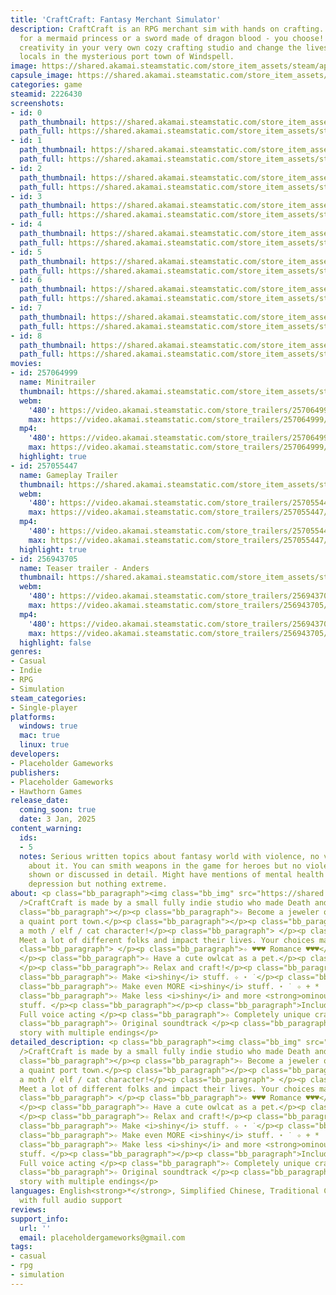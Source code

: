 ```yaml
---
title: 'CraftCraft: Fantasy Merchant Simulator'
description: CraftCraft is an RPG merchant sim with hands on crafting. Create a necklace
  for a mermaid princess or a sword made of dragon blood - you choose! Express your
  creativity in your very own cozy crafting studio and change the lives of quirky
  locals in the mysterious port town of Windspell.
image: https://shared.akamai.steamstatic.com/store_item_assets/steam/apps/2226430/header.jpg?t=1732116858
capsule_image: https://shared.akamai.steamstatic.com/store_item_assets/steam/apps/2226430/af526f0da49484f3082e0684255ebaf9f8cb33ac/capsule_231x87.jpg?t=1732116858
categories: game
steamid: 2226430
screenshots:
- id: 0
  path_thumbnail: https://shared.akamai.steamstatic.com/store_item_assets/steam/apps/2226430/ss_bce8d52531e02877dd8746164c8b9fef60ace300.600x338.jpg?t=1732116858
  path_full: https://shared.akamai.steamstatic.com/store_item_assets/steam/apps/2226430/ss_bce8d52531e02877dd8746164c8b9fef60ace300.1920x1080.jpg?t=1732116858
- id: 1
  path_thumbnail: https://shared.akamai.steamstatic.com/store_item_assets/steam/apps/2226430/ss_21ba2e5947f1d0c92139cae639aaebe477ead22e.600x338.jpg?t=1732116858
  path_full: https://shared.akamai.steamstatic.com/store_item_assets/steam/apps/2226430/ss_21ba2e5947f1d0c92139cae639aaebe477ead22e.1920x1080.jpg?t=1732116858
- id: 2
  path_thumbnail: https://shared.akamai.steamstatic.com/store_item_assets/steam/apps/2226430/ss_d5673a13cda19fb55cb8c631a579e709d5d29d33.600x338.jpg?t=1732116858
  path_full: https://shared.akamai.steamstatic.com/store_item_assets/steam/apps/2226430/ss_d5673a13cda19fb55cb8c631a579e709d5d29d33.1920x1080.jpg?t=1732116858
- id: 3
  path_thumbnail: https://shared.akamai.steamstatic.com/store_item_assets/steam/apps/2226430/ss_ba9f95c033736e664b9cdeef638b1ac79210d20a.600x338.jpg?t=1732116858
  path_full: https://shared.akamai.steamstatic.com/store_item_assets/steam/apps/2226430/ss_ba9f95c033736e664b9cdeef638b1ac79210d20a.1920x1080.jpg?t=1732116858
- id: 4
  path_thumbnail: https://shared.akamai.steamstatic.com/store_item_assets/steam/apps/2226430/ss_bd5f98d933011c548a9f7198416e46bb3032da8f.600x338.jpg?t=1732116858
  path_full: https://shared.akamai.steamstatic.com/store_item_assets/steam/apps/2226430/ss_bd5f98d933011c548a9f7198416e46bb3032da8f.1920x1080.jpg?t=1732116858
- id: 5
  path_thumbnail: https://shared.akamai.steamstatic.com/store_item_assets/steam/apps/2226430/ss_1bf7b1cdc54eb233b873241ef20e7eeabf10c5ac.600x338.jpg?t=1732116858
  path_full: https://shared.akamai.steamstatic.com/store_item_assets/steam/apps/2226430/ss_1bf7b1cdc54eb233b873241ef20e7eeabf10c5ac.1920x1080.jpg?t=1732116858
- id: 6
  path_thumbnail: https://shared.akamai.steamstatic.com/store_item_assets/steam/apps/2226430/ss_b064a513e55f0c74f50cfd4d01e5d6cc040c9552.600x338.jpg?t=1732116858
  path_full: https://shared.akamai.steamstatic.com/store_item_assets/steam/apps/2226430/ss_b064a513e55f0c74f50cfd4d01e5d6cc040c9552.1920x1080.jpg?t=1732116858
- id: 7
  path_thumbnail: https://shared.akamai.steamstatic.com/store_item_assets/steam/apps/2226430/ss_305c4dc551286c36236aa8c92a9a187383cd237e.600x338.jpg?t=1732116858
  path_full: https://shared.akamai.steamstatic.com/store_item_assets/steam/apps/2226430/ss_305c4dc551286c36236aa8c92a9a187383cd237e.1920x1080.jpg?t=1732116858
- id: 8
  path_thumbnail: https://shared.akamai.steamstatic.com/store_item_assets/steam/apps/2226430/ss_0a04efdc43b0ce3801501d7bd3eb984218a18b04.600x338.jpg?t=1732116858
  path_full: https://shared.akamai.steamstatic.com/store_item_assets/steam/apps/2226430/ss_0a04efdc43b0ce3801501d7bd3eb984218a18b04.1920x1080.jpg?t=1732116858
movies:
- id: 257064999
  name: Minitrailer
  thumbnail: https://shared.akamai.steamstatic.com/store_item_assets/steam/apps/257064999/3360cac4313eb9fabd538fc515cd9bf2775f46ad/movie_600x337.jpg?t=1728925490
  webm:
    '480': https://video.akamai.steamstatic.com/store_trailers/257064999/movie480_vp9.webm?t=1728925490
    max: https://video.akamai.steamstatic.com/store_trailers/257064999/movie_max_vp9.webm?t=1728925490
  mp4:
    '480': https://video.akamai.steamstatic.com/store_trailers/257064999/movie480.mp4?t=1728925490
    max: https://video.akamai.steamstatic.com/store_trailers/257064999/movie_max.mp4?t=1728925490
  highlight: true
- id: 257055447
  name: Gameplay Trailer
  thumbnail: https://shared.akamai.steamstatic.com/store_item_assets/steam/apps/257055447/movie.293x165.jpg?t=1726496686
  webm:
    '480': https://video.akamai.steamstatic.com/store_trailers/257055447/movie480_vp9.webm?t=1726496686
    max: https://video.akamai.steamstatic.com/store_trailers/257055447/movie_max_vp9.webm?t=1726496686
  mp4:
    '480': https://video.akamai.steamstatic.com/store_trailers/257055447/movie480.mp4?t=1726496686
    max: https://video.akamai.steamstatic.com/store_trailers/257055447/movie_max.mp4?t=1726496686
  highlight: true
- id: 256943705
  name: Teaser trailer - Anders
  thumbnail: https://shared.akamai.steamstatic.com/store_item_assets/steam/apps/256943705/movie.293x165.jpg?t=1683292692
  webm:
    '480': https://video.akamai.steamstatic.com/store_trailers/256943705/movie480_vp9.webm?t=1683292692
    max: https://video.akamai.steamstatic.com/store_trailers/256943705/movie_max_vp9.webm?t=1683292692
  mp4:
    '480': https://video.akamai.steamstatic.com/store_trailers/256943705/movie480.mp4?t=1683292692
    max: https://video.akamai.steamstatic.com/store_trailers/256943705/movie_max.mp4?t=1683292692
  highlight: false
genres:
- Casual
- Indie
- RPG
- Simulation
steam_categories:
- Single-player
platforms:
  windows: true
  mac: true
  linux: true
developers:
- Placeholder Gameworks
publishers:
- Placeholder Gameworks
- Hawthorn Games
release_date:
  coming_soon: true
  date: 3 Jan, 2025
content_warning:
  ids:
  - 5
  notes: Serious written topics about fantasy world with violence, no visuals at all
    about it. You can smith weapons in the game for heroes but no violent acts are
    shown or discussed in detail. Might have mentions of mental health topics like
    depression but nothing extreme.
about: <p class="bb_paragraph"><img class="bb_img" src="https://shared.akamai.steamstatic.com/store_item_assets/steam/apps/2226430/extras/Clickhere_7.gif?t=1732116858"
  />CraftCraft is made by a small fully indie studio who made Death and Taxes.  </p><p
  class="bb_paragraph"></p><p class="bb_paragraph">✧ Become a jeweler or a smith in
  a quaint port town.</p><p class="bb_paragraph"></p><p class="bb_paragraph">✧ Create
  a moth / elf / cat character!</p><p class="bb_paragraph"> </p><p class="bb_paragraph">✧
  Meet a lot of different folks and impact their lives. Your choices matter!</p><p
  class="bb_paragraph"> </p><p class="bb_paragraph">✧ ♥♥♥ Romance ♥♥♥</p><p class="bb_paragraph">
  </p><p class="bb_paragraph">✧ Have a cute owlcat as a pet.</p><p class="bb_paragraph">
  </p><p class="bb_paragraph">✧ Relax and craft!</p><p class="bb_paragraph"> </p><p
  class="bb_paragraph">✧ Make <i>shiny</i> stuff. ✧ ⋆ ˙</p><p class="bb_paragraph"></p><p
  class="bb_paragraph">✧ Make even MORE <i>shiny</i> stuff. ⋆ ˙ ✧ + *  ˙</p><p class="bb_paragraph"></p><p
  class="bb_paragraph">✧ Make less <i>shiny</i> and more <strong>ominous</strong>
  stuff. </p><p class="bb_paragraph"></p><p class="bb_paragraph">Includes:</p><p class="bb_paragraph">✧
  Full voice acting </p><p class="bb_paragraph">✧ Completely unique crafting simulation</p><p
  class="bb_paragraph">✧ Original soundtrack </p><p class="bb_paragraph">✧ Short branching
  story with multiple endings</p>
detailed_description: <p class="bb_paragraph"><img class="bb_img" src="https://shared.akamai.steamstatic.com/store_item_assets/steam/apps/2226430/extras/Clickhere_7.gif?t=1732116858"
  />CraftCraft is made by a small fully indie studio who made Death and Taxes.  </p><p
  class="bb_paragraph"></p><p class="bb_paragraph">✧ Become a jeweler or a smith in
  a quaint port town.</p><p class="bb_paragraph"></p><p class="bb_paragraph">✧ Create
  a moth / elf / cat character!</p><p class="bb_paragraph"> </p><p class="bb_paragraph">✧
  Meet a lot of different folks and impact their lives. Your choices matter!</p><p
  class="bb_paragraph"> </p><p class="bb_paragraph">✧ ♥♥♥ Romance ♥♥♥</p><p class="bb_paragraph">
  </p><p class="bb_paragraph">✧ Have a cute owlcat as a pet.</p><p class="bb_paragraph">
  </p><p class="bb_paragraph">✧ Relax and craft!</p><p class="bb_paragraph"> </p><p
  class="bb_paragraph">✧ Make <i>shiny</i> stuff. ✧ ⋆ ˙</p><p class="bb_paragraph"></p><p
  class="bb_paragraph">✧ Make even MORE <i>shiny</i> stuff. ⋆ ˙ ✧ + *  ˙</p><p class="bb_paragraph"></p><p
  class="bb_paragraph">✧ Make less <i>shiny</i> and more <strong>ominous</strong>
  stuff. </p><p class="bb_paragraph"></p><p class="bb_paragraph">Includes:</p><p class="bb_paragraph">✧
  Full voice acting </p><p class="bb_paragraph">✧ Completely unique crafting simulation</p><p
  class="bb_paragraph">✧ Original soundtrack </p><p class="bb_paragraph">✧ Short branching
  story with multiple endings</p>
languages: English<strong>*</strong>, Simplified Chinese, Traditional Chinese<br><strong>*</strong>languages
  with full audio support
reviews:
support_info:
  url: ''
  email: placeholdergameworks@gmail.com
tags:
- casual
- rpg
- simulation
---
```

